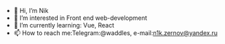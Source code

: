 - 👋 Hi, I’m Nik
- 👀 I’m interested in Front end web-development
- 🌱 I’m currently learning: Vue, React
- 📫 How to reach me:Telegram:@waddles, e-mail:n1k.zernov@yandex.ru
